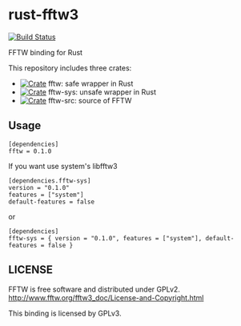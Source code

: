 rust-fftw3
===========
[![Build Status](https://travis-ci.org/termoshtt/rust-fftw3.svg?branch=master)](https://travis-ci.org/termoshtt/rust-fftw3)

FFTW binding for Rust

This repository includes three crates:

- [![Crate](http://meritbadge.herokuapp.com/fftw)](https://crates.io/crates/fftw)
  fftw: safe wrapper in Rust
- [![Crate](http://meritbadge.herokuapp.com/fftw-sys)](https://crates.io/crates/fftw-sys)
  fftw-sys: unsafe wrapper in Rust
- [![Crate](http://meritbadge.herokuapp.com/fftw-src)](https://crates.io/crates/fftw-src)
  fftw-src: source of FFTW


Usage
------

```
[dependencies]
fftw = 0.1.0
```

If you want use system's libfftw3

```
[dependencies.fftw-sys]
version = "0.1.0"
features = ["system"]
default-features = false
```

or

```
[dependencies]
fftw-sys = { version = "0.1.0", features = ["system"], default-features = false }
```

LICENSE
--------
FFTW is free software and distributed under GPLv2.
http://www.fftw.org/fftw3_doc/License-and-Copyright.html

This binding is licensed by GPLv3.
